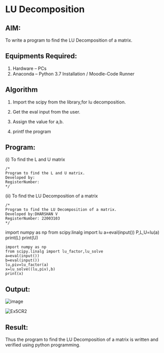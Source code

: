 # LU Decomposition 

## AIM:
To write a program to find the LU Decomposition of a matrix.

## Equipments Required:
1. Hardware – PCs
2. Anaconda – Python 3.7 Installation / Moodle-Code Runner

## Algorithm

1. Import the scipy from the library,for lu decomposition.

2. Get the eval input from the user.

3. Assign the value for a,b.

4. printf the program

## Program:
(i) To find the L and U matrix
```
/*
Program to find the L and U matrix.
Developed by: 
RegisterNumber: 
*/
```
(ii) To find the LU Decomposition of a matrix
```
/*
Program to find the LU Decomposition of a matrix.
Developed by:DHARSHAN V 
RegisterNumber: 22003103
*/
```
import numpy as np
from scipy.linalg import lu
a=eval(input())
P,L,U=lu(a)
print(L)
print(U)

```
import numpy as np
from scipy.linalg import lu_factor,lu_solve
a=eval(input())
b=eval(input())
lu,piv=lu_factor(a)
x=lu_solve((lu,piv),b)
print(x)
```

## Output:


![image](https://user-images.githubusercontent.com/113497491/191963197-e5ccd579-3b51-4fca-bd5f-df6b23a24f73.png)


![Ex5CR2](https://user-images.githubusercontent.com/113497491/191964314-5691feca-4834-4f83-9ac5-2b7e911675c3.png)



## Result:
Thus the program to find the LU Decomposition of a matrix is written and verified using python programming.

